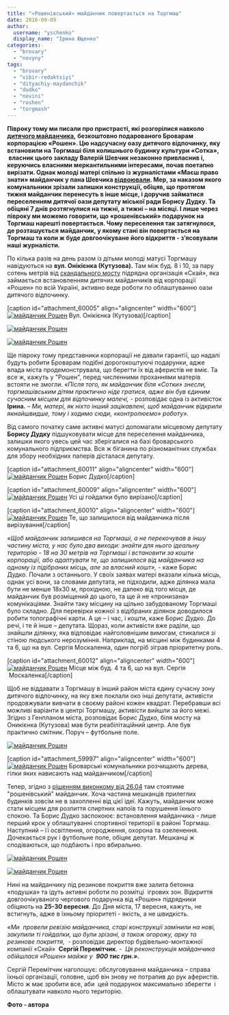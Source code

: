 ```yaml
---
title: "«Рошенівський» майданчик повертається на Торгмаш"
date: 2016-09-09
author: 
  username: "yschenko"
  display_name: "Ірина Ющенко"
categories: 
  - "brovary"
  - "novyny"
tags: 
  - "brovary"
  - "vibir-redaktsiyi"
  - "dityachiy-maydanchik"
  - "dudko"
  - "novini"
  - "roshen"
  - "torgmash"
---
```


**Півроку тому ми писали про пристрасті, які розгорілися навколо** [**дитячого майданчика**](https://mpz.brovary.org/hto-pryvlasnyv-i-demontuye-yedynyj-suchasnyj-dytmajdanchyk-na-torgmashi-onovleno/)**,** **безкоштовно подарованого Броварам корпорацією «Рошен». Цю надсучасну оазу дитячого відпочинку, яку встановили на Торгмаші біля колишнього будинку культури «Сотка»,  власник цього закладу Валерій Шевчик незаконно привласнив і, керуючись власними меркантильними інтересами, почав поетапно вирізати. Однак молоді матері спільно із журналістами «Маєш право знати» майданчик у пана Шевчика [відвоювали](https://mpz.brovary.org/chy-peremozhe-roshen-brovarskyh-chynovnykiv-u-borotbi-za-dytyachyj-majdanchyk-na-torgmashi/). Мер, за наказом якого комунальники зрізали залишки конструкції, обіцяв, що протягом тижня майданчик перенесуть в інше місце, і доручив займатися переселенням дитячої оази депутату міської ради Борису Дудку. Та обіцяні 7 днів розтягнулися на тижні, а тижні – на місяці. І лише через півроку ми можемо говорити, що «рошенівський» подарунок на Торгмаш нарешті повертається. Чому переселення так затягнулося, де розташується майданчик, у якому стані він повертається на Торгмаш та коли ж буде довгоочікуване його відкриття - з’ясовували наші журналісти.**

По кілька разів на день разом із дітьми молоді матусі Торгмашу навідуються на **вул. Онікієнка (Кутузова).** Там між буд. 8 і 10, за пару сотень метрів від [скандального мосту](https://mpz.brovary.org/u-yakomu-stani-shlyahoprovid-na-torgmashi-ta-yak-prosuvayetsya-jogo-remont-fotoreportazh/) підрядна організація «Скай», яка займається встановленням дитячих майданчиків від корпорації «Рошен» по всій Україні, активно веде роботи по облаштуванню оази дитячого відпочинку.

\[caption id="attachment\_60005" align="aligncenter" width="600"\][![майданчик Рошен](https://mpz.brovary.org/wp-content/uploads/2016/09/15-1.jpg)](https://mpz.brovary.org/wp-content/uploads/2016/09/15-1.jpg) Вул. Онікієнка (Кутузова)\[/caption\]

[![майданчик Рошен](https://mpz.brovary.org/wp-content/uploads/2016/09/13-1.jpg)](https://mpz.brovary.org/wp-content/uploads/2016/09/13-1.jpg)

[![майданчик Рошен](https://mpz.brovary.org/wp-content/uploads/2016/09/14-1.jpg)](https://mpz.brovary.org/wp-content/uploads/2016/09/14-1.jpg)

Ще півроку тому представники корпорації не давали гарантії, що надалі будуть робити Броварам подібні дорогокоштуючі подарунки, адже влада міста продемонструвала, що берегти їх від аферистів не вміє. Та все ж, кажуть у "Рошен", перед численними проханнями матерів встояти не змогли. _«Після того, як майданчик біля «Сотки» знесли, торгмашівським дітям практично ніде гратися, адже він був_ _єдиним сучасним місцем для відпочинку малечі, -_ розповідає одна із активісток **Ірина.** – _Ми, матері, як ніхто інший зацікавлені, щоб майданчик відкрили якнайшвидше, тому і ходимо сюди, «контролюємо» роботу»._

Від самого початку саме активні матусі допомагали місцевому депутату **Борису Дудку** підшуковувати місце для переселення майданчика, залишки якого увесь цей час зберігалися на базі броварського комунального підприємства. Вся ж біганина по різноманітних службах для збору необхідних паперів дісталася депутату.

\[caption id="attachment\_60011" align="aligncenter" width="600"\][![майданчик Рошен](https://mpz.brovary.org/wp-content/uploads/2016/09/SAM_7687.jpg)](https://mpz.brovary.org/wp-content/uploads/2016/09/SAM_7687.jpg) Борис Дудко\[/caption\]

\[caption id="attachment\_60009" align="aligncenter" width="600"\][![майданчик Рошен](https://mpz.brovary.org/wp-content/uploads/2016/09/19-1.jpg)](https://mpz.brovary.org/wp-content/uploads/2016/09/19-1.jpg) Усі ці гойдалки було вирізано\[/caption\]

\[caption id="attachment\_60010" align="aligncenter" width="600"\][![майданчик Рошен](https://mpz.brovary.org/wp-content/uploads/2016/09/20-1.jpg)](https://mpz.brovary.org/wp-content/uploads/2016/09/20-1.jpg) Те, що залишилося від майданчика після вирізування\[/caption\]

_«Щоб майданчик залишився на Торгмаші, а не перекочував в іншу частину міста, у нас було два виходи: знайти для нього ідеальну територію - 18 на 30 метрів на Торгмаші і встановити за кошти корпорації, або адаптувати те, що залишилося від майданчика на одному із підібраних місць, але за власний кошт»,_ \- каже Борис Дудко. Почали з останнього. У своїх заявах матері вказали кілька місць, однак усі вони, за словами депутата, не підходили, адже ділянка мала бути не менше 18х30 м, прохідною, не далеко від того місця, де майданчик був розміщений до цього, та ще й не «пронизана» комунікаціями. Знайти таку місцину на щільно забудованому Торгмаші було складно. Для перевірки кожної з відібраних ділянок доводилося робити топографічні карти. А це – і час, і кошти, каже Борис Дудко. До речі, і те й інше – депутата. Щораз, коли активісти вже раділи, що знайшли ділянку, яка відповідає найголовнішим вимогам, стикалися зі стіною людського нерозуміння. Наприклад, на місцині між будинками 4 та 6, що на вул. Сергія Москаленка, один погріб зіграв пріоритетну роль.

\[caption id="attachment\_60012" align="aligncenter" width="600"\][![майданчик Рошен](https://mpz.brovary.org/wp-content/uploads/2016/09/mistse-mizh-budynkamy-4-ta-6-na-vul-Sergiya-Moskadlenka-vidpalo-bo-tam-buv-1-pogrib.jpg)](https://mpz.brovary.org/wp-content/uploads/2016/09/mistse-mizh-budynkamy-4-ta-6-na-vul-Sergiya-Moskadlenka-vidpalo-bo-tam-buv-1-pogrib.jpg) Місце між буд. 4 та 6, що на вул. Сергія  Москаленка\[/caption\]

Щоб не віддавати з Торгмашу в інший район міста єдину сучасну зону дитячого відпочинку, на яку вже поклали око інші депутати, активісти продовжували вивчати в своєму районі кожен квадрат. Перебравши всі можливі варіанти в центрі Торгмашу, активісти вийшли за його межі. Згідно з Генпланом міста, розповідає Борис Дудко, біля мосту на Оникієнка (Кутузова) мав бути реабілітаційний центр. Але був практично смітник. Поруч – футбольне поле.

[![майданчик Рошен](https://mpz.brovary.org/wp-content/uploads/2016/09/8-1.jpg)](https://mpz.brovary.org/wp-content/uploads/2016/09/8-1.jpg)

\[caption id="attachment\_59997" align="aligncenter" width="600"\][![майданчик Рошен](https://mpz.brovary.org/wp-content/uploads/2016/09/7-3.jpg)](https://mpz.brovary.org/wp-content/uploads/2016/09/7-3.jpg) Броварські комунальники розчищають дерева, гілки яких нависають над майданчиком\[/caption\]

Тепер, згідно з [рішенням виконкому від 26.04](http://docs.brovary.org/p35845/26.04.2016/264) там стоятиме "рошенівський" майданчик. Хоча частина мешканців прилеглих будинків зовсім не в захопленні від цієї ідеї. Кажуть, майданчик може стати місцем для розпиття спиртних напоїв та порушення їхнього спокою. Та Борис Дудко заспокоює: встановлення майданчика - лише перший крок у облаштуванні спортивної території в районі Торгмаш. Наступний – її освітлення, огородження, охорона та озеленення. Дочекається рук і футбольне поле, обіцяє депутат. Мешканці ж сподіваються, що подбають і про вбиральню.

[![майданчик Рошен](https://mpz.brovary.org/wp-content/uploads/2016/09/6-2.jpg)](https://mpz.brovary.org/wp-content/uploads/2016/09/6-2.jpg)

[![майданчик Рошен](https://mpz.brovary.org/wp-content/uploads/2016/09/11-1.jpg)](https://mpz.brovary.org/wp-content/uploads/2016/09/11-1.jpg)

Нині на майданчику під резинове покриття вже залита бетонна «подушка» та ідуть активні роботи по розмітці  ігрових зон. Відкриття довгоочікуваного чергового подарунка від «Рошен» підрядники обіцяють на **25-30 вересня**. До Дня міста, 17 вересня, кажуть, не встигнуть, адже в їхньому пріоритеті - якість, а не швидкість.

_«Ми  провели ревізію майданчика, старі конструкції замінили на нові, закупили ті гойдалки, що були зрізані, а також огорожу, арку та резинове покриття,_  \- розповідає директор будівельно-монтажної компанії «Скай»  **Сергій Перемітчик**. -  _Ця реконструкція майданчика обійшлася «Рошен» майже у  **900 тис грн.».**_

Сергій Перемітчик наголошує: обслуговування майданчика – справа їхньої організації, головне, щоб він знову не потрапив до рук аферистів. Місто ж має зробити все, аби  цей подарунок максимально зберегти  і облаштувати навколо нього територію.

**Фото - автора**
